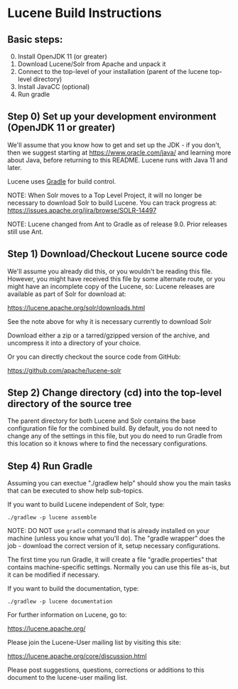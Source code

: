 # Lucene Build Instructions

## Basic steps:
  
  0. Install OpenJDK 11 (or greater)
  1. Download Lucene/Solr from Apache and unpack it
  2. Connect to the top-level of your installation (parent of the lucene top-level directory)
  3. Install JavaCC (optional)
  4. Run gradle

## Step 0) Set up your development environment (OpenJDK 11 or greater)

We'll assume that you know how to get and set up the JDK - if you
don't, then we suggest starting at https://www.oracle.com/java/ and learning
more about Java, before returning to this README. Lucene runs with
Java 11 and later.

Lucene uses [Gradle](https://gradle.org/) for build control.

NOTE: When Solr moves to a Top Level Project, it will no longer
be necessary to download Solr to build Lucene. You can track
progress at: https://issues.apache.org/jira/browse/SOLR-14497 

NOTE: Lucene changed from Ant to Gradle as of release 9.0. Prior releases
still use Ant.

## Step 1) Download/Checkout Lucene source code

We'll assume you already did this, or you wouldn't be reading this
file.  However, you might have received this file by some alternate
route, or you might have an incomplete copy of the Lucene, so: Lucene
releases are available as part of Solr for download at:

  https://lucene.apache.org/solr/downloads.html
  
See the note above for why it is necessary currently to download Solr

Download either a zip or a tarred/gzipped version of the archive, and
uncompress it into a directory of your choice.

Or you can directly checkout the source code from GitHub:

  https://github.com/apache/lucene-solr

## Step 2) Change directory (cd) into the top-level directory of the source tree

The parent directory for both Lucene and Solr contains the base configuration
file for the combined build. By default, you do not need to change any of
the settings in this file, but you do need to run Gradle from this location so 
it knows where to find the necessary configurations.

## Step 4) Run Gradle

Assuming you can exectue "./gradlew help" should show you the main tasks that
can be executed to show help sub-topics.

If you want to build Lucene independent of Solr, type:

```
./gradlew -p lucene assemble
```

NOTE: DO NOT use `gradle` command that is already installed on your machine (unless you know what you'll do).
The "gradle wrapper" does the job - download the correct version of it, setup necessary configurations.

The first time you run Gradle, it will create a file "gradle.properties" that
contains machine-specific settings. Normally you can use this file as-is, but it
can be modified if necessary.

If you want to build the documentation, type:

```
./gradlew -p lucene documentation
```

For further information on Lucene, go to:

  https://lucene.apache.org/

Please join the Lucene-User mailing list by visiting this site:

  https://lucene.apache.org/core/discussion.html

Please post suggestions, questions, corrections or additions to this
document to the lucene-user mailing list.

